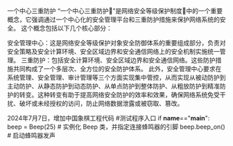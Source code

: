 
一个中心三重防护
“一个中心三重防护”是网络安全等级保护制度中的一个重要概念，它强调通过一个中心化的安全管理平台和三重防护措施来保护网络系统的安全。 这个概念包括以下几个核心部分：

安全管理中心：这是网络安全等级保护对象安全防御体系的重要组成部分，负责对安全策略及安全计算环境、安全区域边界和安全通信网络上的安全机制实施统一管理。
三重防护：包括安全计算环境、安全区域边界和安全通信网络。这些防护措施共同构成了一个多层次、全方位的安全防护体系。
此外，安全管理中心要求在系统管理、安全管理、审计管理等三个方面实现集中管控，从而实现从被动防护到主动防护、从静态防护到动态防护、从单点防护到整体防护、从粗放防护到精准防护的转变。这种转变有助于提高网络安全防护的效率和效果，确保网络系统免受干扰、破坏或未经授权的访问，防止网络数据泄露或被窃取、篡改。

2024年7月7日，增加中国象棋工程代码
#测试程序入口
if __name__=="__main__":
    beep = Beep(25)  # 实例化 Beep 类，并指定连接蜂鸣器的引脚
    beep.beep_on()  # 启动蜂鸣器发声
